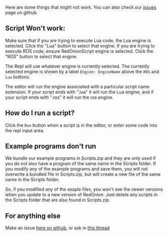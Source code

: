 Here are some things that might not work. You can also check our [issues](https://github.com/evandisoft/RedOnion/issues) page on github.

## Script Won't work:
Make sure that if you are trying to execute Lua code, the Lua engine is selected. Click the "Lua" button to select that engine.
If you are trying to execute ROS code, ensure RedOnionScript engine is selected. Click the "ROS" button to select that engine.

The Repl will use whatever engine is currently selected. The currently selected engine is shown by a label `Engine: EngineName` above the `ROS` and `Lua` buttons.

The editor will run the engine associated with a particular script name extension. If your script ends with ".lua" it will run the Lua engine, and if your script ends with ".ros" it will run the ros engine.

## How do I run a script?
Click the `Run` button when a script is in the editor, or enter some code into the repl input area.

## Example programs don't run
We bundle our example programs in Scripts.zip and they are only used if you do not also have a program of the same name in the Scripts folder. If you modify any of the example programs and save them, you will not overwrite a bundled file in Scripts.zip, but will create a new file of the same name in the Scripts folder.

So, if you modified any of the exaple files, you won't see the newer versions when you update to a new version of RedOnion. Just delete any scripts in the Scripts folder that are also found in Scripts.zip.

## For anything else
Make an issue [here on github](https://github.com/evandisoft/RedOnion/issues), or ask in [this thread](https://forum.kerbalspaceprogram.com/index.php?/topic/189983-18x-redonion-unrestricted-in-game-scripting-v-040/)
